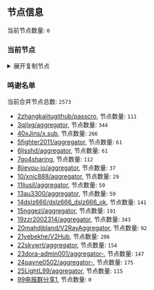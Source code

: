 
## 节点信息
当前节点数量: `0`
### 当前节点
<details>
  <summary>展开复制节点</summary>

    

</details>

### 鸣谢名单
当前合并节点总数: `2573`
- [2zhangkaiitugithub/passcro](https://github.com/zhangkaiitugithub/passcro), 节点数量: `111`
- [3qjlxg/aggregator](https://github.com/qjlxg/aggregator), 节点数量: `344`
- [40xJins/x.sub](https://github.com/0xJins/x.sub), 节点数量: `266`
- [5fighter2011/aggregator](https://github.com/fighter2011/aggregator), 节点数量: `61`
- [6ljsshd/aggregator](https://github.com/ljsshd/aggregator), 节点数量: `61`
- [7go4sharing](https://github.com/go4sharing), 节点数量: `112`
- [8jieyou-io/aggregator](https://github.com/jieyou-io/aggregator), 节点数量: `37`
- [10/xnic888/aggregator](https://github.com/xnic888/aggregator), 节点数量: `29`
- [11liusil/aggregator](https://github.com/liusil/aggregator), 节点数量: `59`
- [13au3300/aggregator](https://github.com/au3300/aggregator), 节点数量: `59`
- [14dslz666/dslz666_dslz666_ok](https://github.com/dslz666/dslz666_dslz666_ok), 节点数量: `141`
- [15nggezi/aggregator](https://github.com/nggezi/aggregator), 节点数量: `191`
- [19zzr2002314/aggregator](https://github.com/zzr2002314/aggregator), 节点数量: `343`
- [20mahdibland/V2RayAggregator](https://github.com/mahdibland/V2RayAggregator), 节点数量: `92`
- [21yebekhe/V2Hub](https://github.com/yebekhe/V2Hub), 节点数量: `206`
- [22skywrt/aggregator](https://github.com/skywrt/aggregator), 节点数量: `154`
- [23dora-admin001/aggregator-](https://github.com/dora-admin001/aggregator-), 节点数量: `147`
- [24payne0502/aggregator-](https://github.com/payne0502/aggregator-), 节点数量: `175`
- [25LightL99/aggregator](https://github.com/LightL99/aggregator), 节点数量: `115`
- [99电报群分享1](https://github.com/cdddbc/getAirport), 节点数量: `0`


